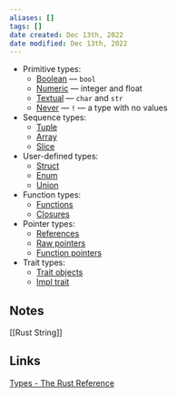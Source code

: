 ```yaml
---
aliases: []
tags: []
date created: Dec 13th, 2022
date modified: Dec 13th, 2022
---
```

- Primitive types:
    - [Boolean](https://doc.rust-lang.org/reference/types/boolean.html) — `bool`
    - [Numeric](https://doc.rust-lang.org/reference/types/numeric.html) — integer and float
    - [Textual](https://doc.rust-lang.org/reference/types/textual.html) — `char` and `str`
    - [Never](https://doc.rust-lang.org/reference/types/never.html) — `!` — a type with no values
- Sequence types:
    - [Tuple](https://doc.rust-lang.org/reference/types/tuple.html)
    - [Array](https://doc.rust-lang.org/reference/types/array.html)
    - [Slice](https://doc.rust-lang.org/reference/types/slice.html)
- User-defined types:
    - [Struct](https://doc.rust-lang.org/reference/types/struct.html)
    - [Enum](https://doc.rust-lang.org/reference/types/enum.html)
    - [Union](https://doc.rust-lang.org/reference/types/union.html)
- Function types:
    - [Functions](https://doc.rust-lang.org/reference/types/function-item.html)
    - [Closures](https://doc.rust-lang.org/reference/types/closure.html)
- Pointer types:
    - [References](https://doc.rust-lang.org/reference/types/pointer.html#shared-references-)
    - [Raw pointers](https://doc.rust-lang.org/reference/types/pointer.html#raw-pointers-const-and-mut)
    - [Function pointers](https://doc.rust-lang.org/reference/types/function-pointer.html)
- Trait types:
    - [Trait objects](https://doc.rust-lang.org/reference/types/trait-object.html)
    - [Impl trait](https://doc.rust-lang.org/reference/types/impl-trait.html)

## Notes
[[Rust String]]

## Links
[Types - The Rust Reference](https://doc.rust-lang.org/reference/types.html)